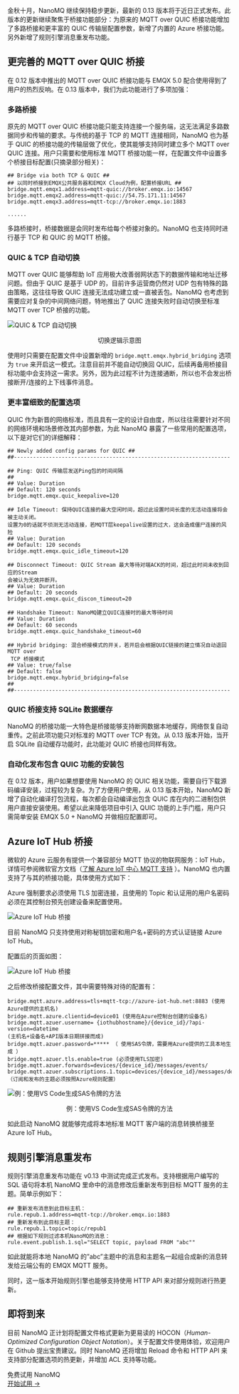 金秋十月，NanoMQ 继续保持稳步更新，最新的 0.13 版本将于近日正式发布。此版本的更新继续聚焦于桥接功能部分：为原来的 MQTT over QUIC 桥接功能增加了多路桥接和更丰富的 QUIC 传输层配置参数，新增了内置的 Azure 桥接功能。另外新增了规则引擎消息重发布功能。

## 更完善的 MQTT over QUIC 桥接

在 0.12 版本中推出的 MQTT over QUIC 桥接功能与 EMQX 5.0 配合使用得到了用户的热烈反响。在 0.13 版本中，我们为此功能进行了多项加强：

### 多路桥接

原先的 MQTT over QUIC 桥接功能只能支持连接一个服务端，这无法满足多路数据同步和传输的要求。与传统的基于 TCP 的 MQTT 连接相同，NanoMQ 也为基于 QUIC 的桥接功能的传输层做了优化，使其能够支持同时建立多个 MQTT over QUIC 连接。用户只需要和使用标准 MQTT 桥接功能一样，在配置文件中设置多个桥接目标配置(只摘录部分相关)：

```
## Bridge via both TCP & QUIC ##
## 以同时桥接到EMQX公共服务器和EMQX Cloud为例，配置桥接URL ##
bridge.mqtt.emqx1.address=mqtt-quic://broker.emqx.io:14567
bridge.mqtt.emqx2.address=mqtt-quic://54.75.171.11:14567
bridge.mqtt.emqx3.address=mqtt-tcp://broker.emqx.io:1883

......
```

多路桥接时，桥接数据是会同时发布给每个桥接对象的。NanoMQ 也支持同时进行基于 TCP 和 QUIC 的 MQTT 桥接。

### QUIC & TCP 自动切换

MQTT over QUIC 能够帮助 IoT 应用极大改善弱网状态下的数据传输和地址迁移问题。但由于 QUIC 是基于 UDP 的，目前许多运营商仍然对 UDP 包有特殊的路由策略，这往往导致 QUIC 连接无法成功建立或一直被丢包。NanoMQ 也考虑到需要应对复杂的中间网络问题，特地推出了 QUIC 连接失败时自动切换至标准 MQTT over TCP 桥接的功能。

![QUIC & TCP 自动切换](https://assets.emqx.com/images/f966e05d747d74f08cc4403dc6a88af4.png)

<center>切换逻辑示意图</center>
 

使用时只需要在配置文件中设置新增的 `bridge.mqtt.emqx.hybrid_bridging` 选项为 `true` 来开启这一模式。注意目前并不能自动切换回 QUIC，后续再备用桥接目标功能中会支持这一需求。另外，因为此过程不计为连接通断，所以也不会发出桥接断开/连接的上下线事件消息。

### 更丰富细致的配置选项

QUIC 作为新晋的网络标准，而且具有一定的设计自由度，所以往往需要针对不同的网络环境和场景修改其内部参数，为此 NanoMQ 暴露了一些常用的配置选项，以下是对它们的详细解释：

```
## Newly added config params for QUIC ##
##--------------------------------------------------------------------

## Ping: QUIC 传输层发送Ping包的时间间隔
##
## Value: Duration
## Default: 120 seconds
bridge.mqtt.emqx.quic_keepalive=120

## Idle Timeout: 保持QUIC连接的最大空闲时间，超过此设置时间长度的无活动连接将会被主动关闭。
设置为0的话就不侦测无活动连接，若MQTT层keepalive设置的过大，这会造成僵尸连接的风险
## Value: Duration
## Default: 120 seconds
bridge.mqtt.emqx.quic_idle_timeout=120

## Disconnect Timeout: QUIC Stream 最大等待对端ACK的时间，超过此时间未收到回应的Stream
会被认为无效并断开。
## Value: Duration
## Default: 20 seconds
bridge.mqtt.emqx.quic_discon_timeout=20

## Handshake Timeout: NanoMQ建立QUIC连接时的最大等待时间 
## Value: Duration
## Default: 60 seconds
bridge.mqtt.emqx.quic_handshake_timeout=60

## Hybrid bridging: 混合桥接模式的开关，若开启会根据QUIC链接的建立情况自动退回 MQTT over
 TCP 桥接模式
## Value: true/false
## Default: false
bridge.mqtt.emqx.hybrid_bridging=false
##
##--------------------------------------------------------------------
```

### QUIC 桥接支持 SQLite 数据缓存

NanoMQ 的桥接功能一大特色是桥接能够支持断网数据本地缓存，网络恢复自动重传。之前此项功能只对标准的 MQTT over TCP 有效。从 0.13 版本开始，当开启 SQLite 自动缓存功能时，此功能对 QUIC 桥接也同样有效。

### 自动化发布包含 QUIC 功能的安装包

在 0.12 版本，用户如果想要使用 NanoMQ 的 QUIC 相关功能，需要自行下载源码编译安装，过程较为复杂。为了方便用户使用，从 0.13 版本开始，NanoMQ 新增了自动化编译打包流程，每次都会自动编译出包含 QUIC 库在内的二进制包供用户直接安装使用。希望以此来降低项目中引入 QUIC 功能的上手门槛，用户只需简单安装 EMQX 5.0 + NanoMQ 并做相应配置即可。

## Azure IoT Hub 桥接

微软的 Azure 云服务有提供一个兼容部分 MQTT 协议的物联网服务：IoT Hub，详情可参阅微软官方文档（[了解 Azure IoT 中心 MQTT 支持](https://learn.microsoft.com/zh-cn/azure/iot-hub/iot-hub-mqtt-support) ）。NanoMQ 也内置支持了与其的桥接功能，具体使用方式如下：

Azure 强制要求必须使用 TLS 加密连接，且使用的 Topic 和认证用的用户名密码必须在其控制台预先创建设备来配置使用。

![Azure IoT Hub 桥接](https://assets.emqx.com/images/86d28634e46ce0a3859c895cd13786bb.png)

目前 NanoMQ 只支持使用对称秘钥加密和用户名+密码的方式认证链接 Azure IoT Hub。

配置后的页面如图：

![Azure IoT Hub 桥接](https://assets.emqx.com/images/83cf4f9dc216a5cf314ad245206f8ac9.png)

之后修改桥接配置文件，其中需要特殊对待的配置有：

```
bridge.mqtt.azure.address=tls+mqtt-tcp://azure-iot-hub.net:8883 (使用Azure提供的主机名)
bridge.mqtt.azure.clientid=device01 (使用在Azure控制台创建的设备名)
bridge.mqtt.azuer.username= {iothubhostname}/{device_id}/?api-version=datetime
(主机名+设备名+API版本日期拼接而成)
bridge.mqtt.azuer.password=***** （ 使用SAS令牌，需要用Azure提供的工具本地生成 ）
bridge.mqtt.azuer.tls.enable=true (必须使用TLS加密)
bridge.mqtt.azuer.forwards=devices/{device_id}/messages/events/
bridge.mqtt.azuer.subscriptions.1.topic=devices/{device_id}/messages/devicebound/#
（订阅和发布的主题必须按照Azure规则配置）
```

![例：使用VS Code生成SAS令牌的方法](https://assets.emqx.com/images/004b1f9680c3d933f1c40a44215b1140.png)

<center>例：使用VS Code生成SAS令牌的方法</center>

如此启动 NanoMQ 就能够完成将本地标准 MQTT 客户端的消息转换桥接至 Azure IoT Hub。

## 规则引擎消息重发布

规则引擎消息重发布功能在 v0.13 中测试完成正式发布。支持根据用户编写的 SQL 语句将本机 NanoMQ 里命中的消息修改后重新发布到目标 MQTT 服务的主题。简单示例如下：

```
## 重新发布消息到此目标主机：
rule.repub.1.address=mqtt-tcp://broker.emqx.io:1883
## 重新发布到此目标主题：
rule.repub.1.topic=topic/repub1
## 根据如下规则过滤本机NanoMQ的消息：
rule.event.publish.1.sql="SELECT topic, payload FROM "abc""
```

如此就能将本地 NanoMQ 的”abc”主题中的消息和主题名一起组合成新的消息转发给云端公有的 EMQX MQTT 服务。

同时，这一版本开始规则引擎也能够支持使用 HTTP API 来对部分规则进行热更新。

## 即将到来

目前 NanoMQ 正计划将配置文件格式更新为更易读的 HOCON（*Human-Optimized* *Configuration Object* *Notation*）。关于配置文件使用体验，欢迎用户在 Github 提出宝贵建议。同时 NanoMQ 还将增加 Reload 命令和 HTTP API 来支持部分配置选项的热更新，并增加 ACL 支持等功能。





<section class="promotion">
    <div>
        免费试用 NanoMQ
    </div>
    <a href="https://www.emqx.com/zh/try?product=nanomq" class="button is-gradient px-5">开始试用 →</a>
</section>
